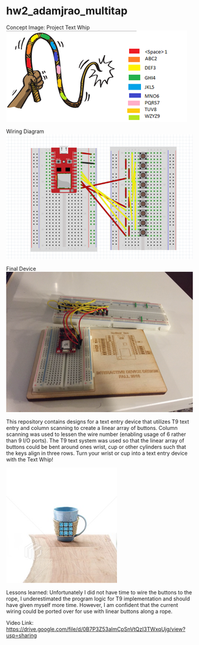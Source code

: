 # hw2_adamjrao_multitap

Concept Image: Project Text Whip
![alt tag](https://raw.githubusercontent.com/adamjrao/hw2_adamjrao_multitap/master/rope.png)

Wiring Diagram
![alt tag](https://raw.githubusercontent.com/adamjrao/hw2_adamjrao_multitap/master/wiringdiagram.PNG)

Final Device
![alt tag](https://raw.githubusercontent.com/adamjrao/hw2_adamjrao_multitap/master/finaldevice.jpg)

This repository contains designs for a text entry device that utilizes T9 text entry and column scanning to create a linear array of buttons. Column scanning was used to lessen the wire number (enabling usage of 6 rather than 9 I/O ports). The T9 text system was used so that the linear array of buttons could be bent around ones wrist, cup or other cylinders such that the keys align in three rows. Turn your wrist or cup into a text entry device with the Text Whip!

![alt tag](https://raw.githubusercontent.com/adamjrao/hw2_adamjrao_multitap/master/cup.jpg)

Lessons learned: Unfortunately I did not have time to wire the buttons to the rope, I underestimated the program logic for T9 implementation and should have given myself more time. However, I am confident that the current wiring could be ported over for use with linear buttons along a rope.


Video Link:
https://drive.google.com/file/d/0B7P3Z53almCpSnVtQzI3TWxqUjg/view?usp=sharing
